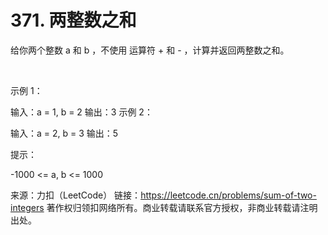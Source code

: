 # 371. 两整数之和

给你两个整数 a 和 b ，不使用 运算符 + 和 - ​​​​​​​，计算并返回两整数之和。

 

示例 1：

输入：a = 1, b = 2
输出：3
示例 2：

输入：a = 2, b = 3
输出：5
 

提示：

-1000 <= a, b <= 1000

来源：力扣（LeetCode）
链接：https://leetcode.cn/problems/sum-of-two-integers
著作权归领扣网络所有。商业转载请联系官方授权，非商业转载请注明出处。